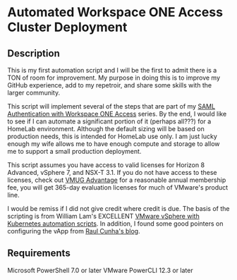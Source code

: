 # Automated Workspace ONE Access Cluster Deployment

## Description

This is my first automation script and I will be the first to admit there is a TON of room for improvement.  My purpose in doing this is to improve my GitHub experience, add to my repetroir, and share some skills with the larger community.

This script will implement several of the steps that are part of my [SAML Authentication with Workspace ONE Access](https://www.vmhomelab.org/2021/02/saml-authentication-with-workspace-one-access-part-1-preparation/) series.  By the end, I would like to see if I can automate a significant portion of it (perhaps all???) for a HomeLab environment.  Although the default sizing will be based on production needs, this is intended for HomeLab use only.  I am just lucky enough my wife allows me to have enough compute and storage to allow me to support a small production deployment.

This script assumes you have access to valid licenses for Horizon 8 Advanced, vSphere 7, and NSX-T 3.1.  If you do not have access to these licenses, check out [VMUG Advantage](https://www.vmug.com/membership/vmug-advantage-membership) for a reasonable annual membership fee, you will get 365-day evaluation licenses for much of VMware's product line.

I would be remiss if I did not give credit where credit is due.  The basis of the scripting is from William Lam's EXCELLENT [VMware vSphere with Kubernetes automation scripts](https://www.virtuallyghetto.com/2020/04/automated-vsphere-7-and-vsphere-with-kubernetes-lab-deployment-script.html).  In addition, I found some good pointers on configuring the vApp from [Raul Cunha's blog](https://raulcunha.com/2021/01/29/how-to-deploy-workspace-one-access-using-powercli/).  

## Requirements
Microsoft PowerShell 7.0 or later
VMware PowerCLI 12.3 or later

